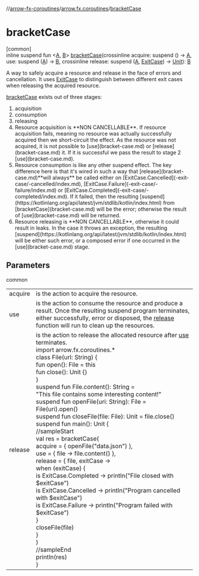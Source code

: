 //[arrow-fx-coroutines](../../index.md)/[arrow.fx.coroutines](index.md)/[bracketCase](bracket-case.md)

# bracketCase

[common]\
inline suspend fun &lt;[A](bracket-case.md), [B](bracket-case.md)&gt; [bracketCase](bracket-case.md)(crossinline acquire: suspend () -&gt; [A](bracket-case.md), use: suspend ([A](bracket-case.md)) -&gt; [B](bracket-case.md), crossinline release: suspend ([A](bracket-case.md), [ExitCase](-exit-case/index.md)) -&gt; [Unit](https://kotlinlang.org/api/latest/jvm/stdlib/kotlin/-unit/index.html)): [B](bracket-case.md)

A way to safely acquire a resource and release in the face of errors and cancellation. It uses [ExitCase](-exit-case/index.md) to distinguish between different exit cases when releasing the acquired resource.

[bracketCase](bracket-case.md) exists out of three stages:

<ol><li>acquisition</li><li>consumption</li><li>releasing</li><li>Resource acquisition is **NON CANCELLABLE**. If resource acquisition fails, meaning no resource was actually successfully acquired then we short-circuit the effect. As the resource was not acquired, it is not possible to [use](bracket-case.md) or [release](bracket-case.md) it. If it is successful we pass the result to stage 2 [use](bracket-case.md).</li><li>Resource consumption is like any other suspend effect. The key difference here is that it's wired in such a way that [release](bracket-case.md)**will always** be called either on [ExitCase.Cancelled](-exit-case/-cancelled/index.md), [ExitCase.Failure](-exit-case/-failure/index.md) or [ExitCase.Completed](-exit-case/-completed/index.md). If it failed, then the resulting [suspend](https://kotlinlang.org/api/latest/jvm/stdlib/kotlin/index.html) from [bracketCase](bracket-case.md) will be the error; otherwise the result of [use](bracket-case.md) will be returned.</li><li>Resource releasing is **NON CANCELLABLE**, otherwise it could result in leaks. In the case it throws an exception, the resulting [suspend](https://kotlinlang.org/api/latest/jvm/stdlib/kotlin/index.html) will be either such error, or a composed error if one occurred in the [use](bracket-case.md) stage.</li></ol>

## Parameters

common

| | |
|---|---|
| acquire | is the action to acquire the resource. |
| use | is the action to consume the resource and produce a result. Once the resulting suspend program terminates, either successfully, error or disposed, the [release](bracket-case.md) function will run to clean up the resources. |
| release | is the action to release the allocated resource after [use](bracket-case.md) terminates.<br>import arrow.fx.coroutines.*<br>class File(url: String) {<br>  fun open(): File = this<br>  fun close(): Unit {}<br>}<br>suspend fun File.content(): String =<br>    "This file contains some interesting content!"<br>suspend fun openFile(uri: String): File = File(uri).open()<br>suspend fun closeFile(file: File): Unit = file.close()<br>suspend fun main(): Unit {<br>  //sampleStart<br>  val res = bracketCase(<br>    acquire = { openFile("data.json") },<br>    use = { file -&gt; file.content() },<br>    release = { file, exitCase -&gt;<br>      when (exitCase) {<br>        is ExitCase.Completed -&gt; println("File closed with $exitCase")<br>        is ExitCase.Cancelled -&gt; println("Program cancelled with $exitCase")<br>        is ExitCase.Failure -&gt; println("Program failed with $exitCase")<br>      }<br>      closeFile(file)<br>    }<br>  )<br>  //sampleEnd<br>  println(res)<br>}<!--- KNIT example-bracket-02.kt --> |
